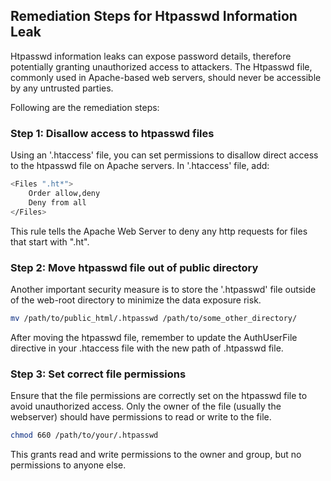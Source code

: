 

## Remediation Steps for Htpasswd Information Leak

Htpasswd information leaks can expose password details, therefore potentially granting unauthorized access to attackers. The Htpasswd file, commonly used in Apache-based web servers, should never be accessible by any untrusted parties.

Following are the remediation steps:

### Step 1: Disallow access to htpasswd files
Using an '.htaccess' file, you can set permissions to disallow direct access to the htpasswd file on Apache servers. In '.htaccess' file, add:

```bash
<Files ".ht*">
    Order allow,deny
    Deny from all
</Files>
```

This rule tells the Apache Web Server to deny any http requests for files that start with ".ht".

### Step 2: Move htpasswd file out of public directory
Another important security measure is to store the '.htpasswd' file outside of the web-root directory to minimize the data exposure risk.

```bash
mv /path/to/public_html/.htpasswd /path/to/some_other_directory/
```
After moving the htpasswd file, remember to update the AuthUserFile directive in your .htaccess file with the new path of .htpasswd file.

### Step 3: Set correct file permissions 
Ensure that the file permissions are correctly set on the htpasswd file to avoid unauthorized access. Only the owner of the file (usually the webserver) should have permissions to read or write to the file.

```bash
chmod 660 /path/to/your/.htpasswd
```
This grants read and write permissions to the owner and group, but no permissions to anyone else.